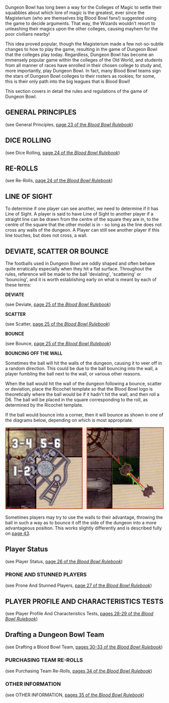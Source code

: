 Dungeon Bowl has long been a way for the Colleges of Magic to settle their squabbles about which lore of magic is the greatest, ever since the Magisterium (who are themselves big Blood Bowl fans!) suggested using the game to decide arguments. That way, the Wizards wouldn't resort to unleashing their magics upon the other colleges, causing mayhem for the poor civilians nearby!

This idea proved popular, though the Magisterium made a few not-so-subtle changes to how to play the game, resulting in the game of Dungeon Bowl that the colleges play today.
Regardless, Dungeon Bowl has become an immensely popular game within the colleges of the Old World, and students from all manner of races have enrolled in their chosen college to study and, more importantly, play Dungeon Bowl. In fact, many Blood Bowl teams sign the stars of Dungeon Bowl colleges to their rosters as rookies; for some, this is their only path into the big leagues that is Blood Bowl!

This section covers in detail the rules and regulations of the game of Dungeon Bowl.

## GENERAL PRINCIPLES

(see General Principles, [page 23 of the *Blood Bowl Rulebook*](../core_rules/rules_and_regulations.md#general-principles))

## DICE ROLLING

(see Dice Rolling, [page 24 of the *Blood Bowl Rulebook*](../core_rules/rules_and_regulations.md#dice-rolling))

## RE-ROLLS

(see Re-Rolls, [page 24 of the *Blood Bowl Rulebook*](../core_rules/rules_and_regulations.md#re-rolls))

## LINE OF SIGHT

To determine if one player can see another, we need to determine if it has Line of Sight. A player is said to have Line of Sight to another player if a straight line can be
drawn from the centre of the square they are in, to the centre of the square that the other model is in - so long as the line does not cross any walls of the dungeon. A Player can still see another player if this line touches, but does not cross, a wall.

## DEVIATE, SCATTER OR BOUNCE

The footballs used in Dungeon Bowl are oddly shaped and often behave quite erratically especially when they hit a flat surface. Throughout the rules, reference will be made to the ball 'deviating', 'scattering' or 'bouncing', and it is worth establishing early on what is meant by each of these terms:

**DEVIATE**

(see Deviate, [page 25 of the *Blood Bowl Rulebook*](../core_rules/rules_and_regulations.md#deviate))

**SCATTER**

(see Scatter, [page 25 of the *Blood Bowl Rulebook*](../core_rules/rules_and_regulations.md#scatter))

**BOUNCE**

(see Bounce, [page 25 of the *Blood Bowl Rulebook*](../core_rules/rules_and_regulations.md#bounce))

**BOUNCING OFF THE WALL**

Sometimes the ball will hit the walls of the dungeon, causing it to veer off in a random direction. This could be due to the ball bouncing into the wall, a player fumbling the ball next to the wall, or various other reasons.

When the ball would hit the wall of the dungeon following a bounce, scatter or deviation, place the Ricochet template so that the Blood Bowl logo is theoretically where the ball would be if it hadn't hit the wall, and then roll a D6. The ball will be placed in the square corresponding to the roll, as determined by the Ricochet template.

If the ball would bounce into a corner, then it will bounce as shown in one of the diagrams below, depending on which is most appropriate.

![](../media/dungeon_bowl/bouncing_off_the_wall.jpg)

Sometimes players may try to use the walls to their advantage, throwing the ball in such a way as to bounce it off the side of the dungeon into a more advantageous position. This works slightly differently and is described fully on [page 43](./the_rules_of_dungeon_bowl.md#throwing-the-ball-at-the-wall).

## Player Status

(see Player Status, [page 26 of the *Blood Bowl Rulebook*](../core_rules/rules_and_regulations.md#player-status))

### PRONE AND STUNNED PLAYERS

(see Prone And Stunned Players, [page 27 of the *Blood Bowl Rulebook*](../core_rules/rules_and_regulations.md#prone-and-stunned-players))

## PLAYER PROFILE AND CHARACTERISTICS TESTS

(see Player Profile And Characteristics Tests, [pages 28-29 of the *Blood Bowl Rulebook*](../core_rules/rules_and_regulations.md#player-profile-and-characteristics-tests))

## Drafting a Dungeon Bowl Team

(see Drafting a Blood Bowl Team, [pages 30-33 of the *Blood Bowl Rulebook*](../core_rules/rules_and_regulations.md#drafting-a-blood-bowl-team))

### PURCHASING TEAM RE-ROLLS

(see Purchasing Team Re-Rolls, [pages 34 of the *Blood Bowl Rulebook*](../core_rules/rules_and_regulations.md#purchasing-team-re-rolls))

### OTHER INFORMATION

(see OTHER INFORMATION, [pages 35 of the *Blood Bowl Rulebook*](../core_rules/rules_and_regulations.md#other-information))